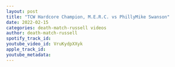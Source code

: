 ```yaml
---
layout: post
title: "TCW Hardcore Champion, M.E.R.C. vs PhillyMike Swanson"
date: 2022-02-15
categories: death-match-russell videos
author: death-match-russell
spotify_track_id: 
youtube_video_id: VruKydpXXyk
apple_track_id: 
youtube_metadata: 
---
```

